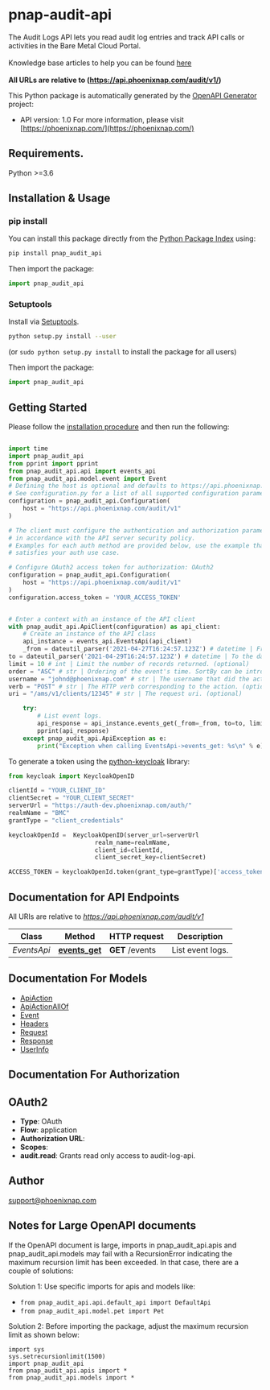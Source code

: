 # pnap-audit-api
The Audit Logs API lets you read audit log entries and track API calls or activities in the Bare Metal Cloud Portal.<br>
<br>
<span class='pnap-api-knowledge-base-link'>
Knowledge base articles to help you can be found
<a href='https://phoenixnap.com/kb/bmc-server-management-via-api#audit-log-api' target='_blank'>here</a>
</span><br>
<br>
<b>All URLs are relative to (https://api.phoenixnap.com/audit/v1/)</b>


This Python package is automatically generated by the [OpenAPI Generator](https://openapi-generator.tech) project:

- API version: 1.0
For more information, please visit [https://phoenixnap.com/](https://phoenixnap.com/)

## Requirements.

Python >=3.6

## Installation & Usage
### pip install

You can install this package directly from the [Python Package Index](https://pypi.org/) using:

```sh
pip install pnap_audit_api
```

Then import the package:
```python
import pnap_audit_api
```

### Setuptools

Install via [Setuptools](http://pypi.python.org/pypi/setuptools).

```sh
python setup.py install --user
```
(or `sudo python setup.py install` to install the package for all users)

Then import the package:
```python
import pnap_audit_api
```

## Getting Started

Please follow the [installation procedure](#installation--usage) and then run the following:

```python

import time
import pnap_audit_api
from pprint import pprint
from pnap_audit_api.api import events_api
from pnap_audit_api.model.event import Event
# Defining the host is optional and defaults to https://api.phoenixnap.com/audit/v1
# See configuration.py for a list of all supported configuration parameters.
configuration = pnap_audit_api.Configuration(
    host = "https://api.phoenixnap.com/audit/v1"
)

# The client must configure the authentication and authorization parameters
# in accordance with the API server security policy.
# Examples for each auth method are provided below, use the example that
# satisfies your auth use case.

# Configure OAuth2 access token for authorization: OAuth2
configuration = pnap_audit_api.Configuration(
    host = "https://api.phoenixnap.com/audit/v1"
)
configuration.access_token = 'YOUR_ACCESS_TOKEN'


# Enter a context with an instance of the API client
with pnap_audit_api.ApiClient(configuration) as api_client:
    # Create an instance of the API class
    api_instance = events_api.EventsApi(api_client)
    _from = dateutil_parser('2021-04-27T16:24:57.123Z') # datetime | From the date and time (inclusive) to filter event log records by. (optional)
to = dateutil_parser('2021-04-29T16:24:57.123Z') # datetime | To the date and time (inclusive) to filter event log records by. (optional)
limit = 10 # int | Limit the number of records returned. (optional)
order = "ASC" # str | Ordering of the event's time. SortBy can be introduced later on. (optional) (default to "ASC")
username = "johnd@phoenixnap.com" # str | The username that did the actions. (optional)
verb = "POST" # str | The HTTP verb corresponding to the action. (optional)
uri = "/ams/v1/clients/12345" # str | The request uri. (optional)

    try:
        # List event logs.
        api_response = api_instance.events_get(_from=_from, to=to, limit=limit, order=order, username=username, verb=verb, uri=uri)
        pprint(api_response)
    except pnap_audit_api.ApiException as e:
        print("Exception when calling EventsApi->events_get: %s\n" % e)
```
To generate a token using the [python-keycloak](https://pypi.org/project/python-keycloak/) library:

```python
from keycloak import KeycloakOpenID

clientId = "YOUR_CLIENT_ID"
clientSecret = "YOUR_CLIENT_SECRET"
serverUrl = "https://auth-dev.phoenixnap.com/auth/"
realmName = "BMC"
grantType = "client_credentials"

keycloakOpenId =  KeycloakOpenID(server_url=serverUrl
                        realm_name=realmName,
                        client_id=clientId,
                        client_secret_key=clientSecret)

ACCESS_TOKEN = keycloakOpenId.token(grant_type=grantType)['access_token']
```

## Documentation for API Endpoints

All URIs are relative to *https://api.phoenixnap.com/audit/v1*

Class | Method | HTTP request | Description
------------ | ------------- | ------------- | -------------
*EventsApi* | [**events_get**](docs/EventsApi.md#events_get) | **GET** /events | List event logs.


## Documentation For Models

 - [ApiAction](docs/ApiAction.md)
 - [ApiActionAllOf](docs/ApiActionAllOf.md)
 - [Event](docs/Event.md)
 - [Headers](docs/Headers.md)
 - [Request](docs/Request.md)
 - [Response](docs/Response.md)
 - [UserInfo](docs/UserInfo.md)


## Documentation For Authorization


## OAuth2

- **Type**: OAuth
- **Flow**: application
- **Authorization URL**: 
- **Scopes**: 
 - **audit.read**: Grants read only access to audit-log-api.


## Author

support@phoenixnap.com


## Notes for Large OpenAPI documents
If the OpenAPI document is large, imports in pnap_audit_api.apis and pnap_audit_api.models may fail with a
RecursionError indicating the maximum recursion limit has been exceeded. In that case, there are a couple of solutions:

Solution 1:
Use specific imports for apis and models like:
- `from pnap_audit_api.api.default_api import DefaultApi`
- `from pnap_audit_api.model.pet import Pet`

Solution 2:
Before importing the package, adjust the maximum recursion limit as shown below:
```
import sys
sys.setrecursionlimit(1500)
import pnap_audit_api
from pnap_audit_api.apis import *
from pnap_audit_api.models import *
```